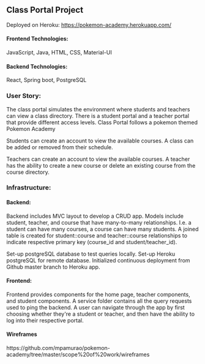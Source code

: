 <h2>Class Portal Project</h2>

Deployed on Heroku: https://pokemon-academy.herokuapp.com/

<h4>Frontend Technologies:</h4> JavaScript, Java, HTML, CSS, Material-UI<br>
<h4>Backend Technologies:</h4> React, Spring boot, PostgreSQL<br>

<h3>User Story:</h3>
<p>The class portal simulates the environment where students and teachers can view a class directory. There is a student portal and a teacher portal that provide different access levels. Class Portal follows a pokemon themed Pokemon Academy</p>
<p>Students can create an account to view the available courses. A class can be added or removed from their schedule.</p>
<p>Teachers can create an account to view the available courses. A teacher has the ability to create a new course or delete an existing course from the course directory.</p>


<h3>Infrastructure:</h3>
<h4>Backend:</h4>
<p>Backend includes MVC layout to develop a CRUD app. Models include student, teacher, and course that have many-to-many relationships. I.e. a student can have many courses, a course can have many students. A joined table is created for student::course and teacher::course relationships to indicate respective primary key (course_id and student/teacher_id).</p>

<p>Set-up postgreSQL database to test queries locally. Set-up Heroku postgreSQL for remote database.
Initialized continuous deployment from Github master branch to Heroku app.</p>

<h4>Frontend:</h4>
<p>Frontend provides components for the home page, teacher components, and student components. A service folder contains all the query requests used to ping the backend. A user can navigate through the app by first choosing whether they're a student or teacher, and then have the ability to log into their respective portal.</p>

<h4>Wireframes</h4>
https://github.com/mpamurao/pokemon-academy/tree/master/scope%20of%20work/wireframes
